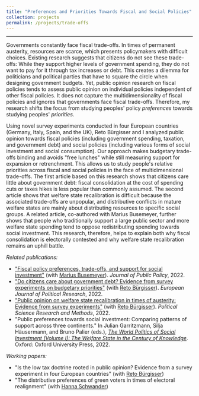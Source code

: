 ```yaml
---
title: "Preferences and Priorities Towards Fiscal and Social Policies"
collection: projects
permalink: /projects/trade-offs
---
```


------

Governments constantly face fiscal trade-offs. In times of permanent austerity, resources are scarce, which presents policymakers with difficult choices. Existing research suggests that citizens do not see these trade-offs: While they support higher levels of government spending, they do not want to pay for it through tax increases or debt. This creates a dilemma for politicians and political parties that have to square the circle when designing government budgets. Yet, public opinion research on fiscal policies tends to assess public opinion on individual policies independent of other fiscal policies. It does not capture the multidimensionality of fiscal policies and ignores that governments face fiscal trade-offs. Therefore, my research shifts the focus from studying peoples' policy *preferences* towards studying peoples' *priorities*.

Using novel survey experiments conducted in four European countries (Germany, Italy, Spain, and the UK), Reto Bürgisser and I analyzed public opinion towards fiscal policies (including government spending, taxation, and government debt) and social policies (including various forms of social investment and social consumption). Our approach makes budgetary trade-offs binding and avoids "free lunches" while still measuring support for expansion or retrenchment. This allows us to study people's relative priorities across fiscal and social policies in the face of multidimensional trade-offs. The first article based on this research shows that citizens care little about government debt: fiscal consolidation at the cost of spending cuts or taxes hikes is less popular than commonly assumed. The second article shows that welfare state recalibration is difficult because the associated trade-offs are unpopular, and distributive conflicts in mature welfare states are mainly about distributing resources to specific social groups. A related article, co-authored with Marius Busemeyer, further shows that people who traditionally support a large public sector and more welfare state spending tend to oppose redistributing spending towards social investment. This research, therefore, helps to explain both why fiscal consolidation is electorally contested and why welfare state recalibration remains an uphill battle.

*Related publications:*

* ["Fiscal policy preferences, trade-offs, and support for social investment"](https://doi.org/10.1017/S0143814X22000095) (with [Marius Busemeyer](https://www.polver.uni-konstanz.de/en/busemeyer/team/prof-marius-r-busemeyer/)). *Journal of Public Policy*, 2022.
* ["Do citizens care about government debt? Evidence from survey experiments on budgetary priorities"](https://ejpr.onlinelibrary.wiley.com/doi/abs/10.1111/1475-6765.1250) (with [Reto Bürgisser](https://retobuergisser.com/)). *European Journal of Political Research*, 2022.
* ["Public opinion on welfare state recalibration in times of austerity: Evidence from survey experiments"](https://cup.org/3IVayu6) (with [Reto Bürgisser](https://retobuergisser.com/)). *Political Science Research and Methods*, 2022.
* "Public preferences towards social investment: Comparing patterns of support across three continents." In Julian Garritzmann, Silja Häusermann, and Bruno Palier (eds.), [*The World Politics of Social Investment (Volume I): The Welfare State in the Century of Knowledge*](https://global.oup.com/academic/product/the-world-politics-of-social-investment-volume-i-9780197585245?cc=us&lang=en&). Oxford: Oxford University Press, 2022.

*Working papers:*

* "Is the low tax doctrine rooted in public opinion? Evidence from a survey experiment in four European countries" (with [Reto Bürgisser](https://retobuergisser.com/))
* "The distributive preferences of green voters in times of electoral realignment" (with [Hanna Schwander](http://www.schwander-hanna.ch/))

